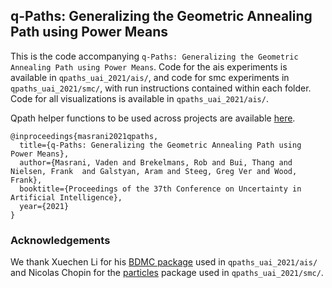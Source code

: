 ## q-Paths: Generalizing the Geometric Annealing Path using Power Means

This is the code accompanying ```q-Paths: Generalizing the Geometric Annealing Path using Power Means```. Code for the ais experiments is available in `qpaths_uai_2021/ais/`, and code for smc experiments in `qpaths_uai_2021/smc/`, with run instructions contained within each folder. Code for all visualizations is available in `qpaths_uai_2021/ais/`.

Qpath helper functions to be used across projects are available [here](https://github.com/vmasrani/qpaths_uai_2021/blob/main/smc/src/utils.py).


```
@inproceedings{masrani2021qpaths,
  title={q-Paths: Generalizing the Geometric Annealing Path using Power Means},
  author={Masrani, Vaden and Brekelmans, Rob and Bui, Thang and Nielsen, Frank  and Galstyan, Aram and Steeg, Greg Ver and Wood, Frank},
  booktitle={Proceedings of the 37th Conference on Uncertainty in Artificial Intelligence},
  year={2021}
}
```


### Acknowledgements

We thank Xuechen Li for his [BDMC package](https://github.com/lxuechen/BDMC) used in `qpaths_uai_2021/ais/` and Nicolas Chopin for the [particles](https://github.com/nchopin/particles) package used in `qpaths_uai_2021/smc/`.
